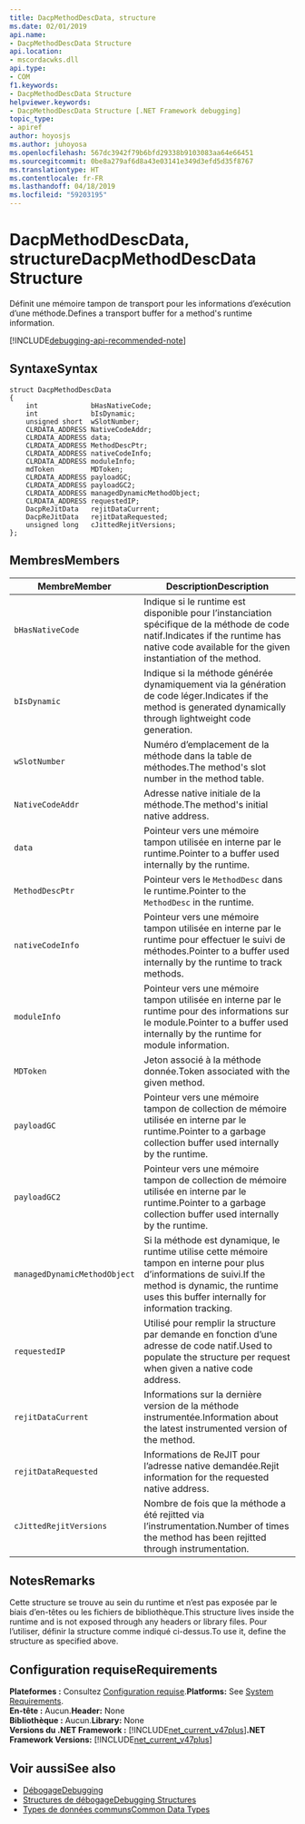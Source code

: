 ```yaml
---
title: DacpMethodDescData, structure
ms.date: 02/01/2019
api.name:
- DacpMethodDescData Structure
api.location:
- mscordacwks.dll
api.type:
- COM
f1.keywords:
- DacpMethodDescData Structure
helpviewer.keywords:
- DacpMethodDescData Structure [.NET Framework debugging]
topic_type:
- apiref
author: hoyosjs
ms.author: juhoyosa
ms.openlocfilehash: 567dc3942f79b6bfd29338b9103083aa64e66451
ms.sourcegitcommit: 0be8a279af6d8a43e03141e349d3efd5d35f8767
ms.translationtype: HT
ms.contentlocale: fr-FR
ms.lasthandoff: 04/18/2019
ms.locfileid: "59203195"
---
```

# <a name="dacpmethoddescdata-structure"></a><span data-ttu-id="0105f-102">DacpMethodDescData, structure</span><span class="sxs-lookup"><span data-stu-id="0105f-102">DacpMethodDescData Structure</span></span>

<span data-ttu-id="0105f-103">Définit une mémoire tampon de transport pour les informations d’exécution d’une méthode.</span><span class="sxs-lookup"><span data-stu-id="0105f-103">Defines a transport buffer for a method's runtime information.</span></span>

[!INCLUDE[debugging-api-recommended-note](../../../../includes/debugging-api-recommended-note.md)]

## <a name="syntax"></a><span data-ttu-id="0105f-104">Syntaxe</span><span class="sxs-lookup"><span data-stu-id="0105f-104">Syntax</span></span>

```
struct DacpMethodDescData
{
    int             bHasNativeCode;
    int             bIsDynamic;
    unsigned short  wSlotNumber;
    CLRDATA_ADDRESS NativeCodeAddr;
    CLRDATA_ADDRESS data;
    CLRDATA_ADDRESS MethodDescPtr;
    CLRDATA_ADDRESS nativeCodeInfo;
    CLRDATA_ADDRESS moduleInfo;
    mdToken         MDToken;
    CLRDATA_ADDRESS payloadGC;
    CLRDATA_ADDRESS payloadGC2;
    CLRDATA_ADDRESS managedDynamicMethodObject;
    CLRDATA_ADDRESS requestedIP;
    DacpReJitData   rejitDataCurrent;
    DacpReJitData   rejitDataRequested;
    unsigned long   cJittedRejitVersions;
};
```

## <a name="members"></a><span data-ttu-id="0105f-105">Membres</span><span class="sxs-lookup"><span data-stu-id="0105f-105">Members</span></span>

| <span data-ttu-id="0105f-106">Membre</span><span class="sxs-lookup"><span data-stu-id="0105f-106">Member</span></span>                       | <span data-ttu-id="0105f-107">Description</span><span class="sxs-lookup"><span data-stu-id="0105f-107">Description</span></span>                                                                                     |
| ---------------------------- | ----------------------------------------------------------------------------------------------- |
| `bHasNativeCode`             | <span data-ttu-id="0105f-108">Indique si le runtime est disponible pour l’instanciation spécifique de la méthode de code natif.</span><span class="sxs-lookup"><span data-stu-id="0105f-108">Indicates if the runtime has native code available for the given instantiation of the method.</span></span> |
| `bIsDynamic`                 | <span data-ttu-id="0105f-109">Indique si la méthode générée dynamiquement via la génération de code léger.</span><span class="sxs-lookup"><span data-stu-id="0105f-109">Indicates if the method is generated dynamically through lightweight code generation.</span></span>           |
| `wSlotNumber`                | <span data-ttu-id="0105f-110">Numéro d’emplacement de la méthode dans la table de méthodes.</span><span class="sxs-lookup"><span data-stu-id="0105f-110">The method's slot number in the method table.</span></span>                                                   |
| `NativeCodeAddr`             | <span data-ttu-id="0105f-111">Adresse native initiale de la méthode.</span><span class="sxs-lookup"><span data-stu-id="0105f-111">The method's initial native address.</span></span>                                                            |
| `data`                       | <span data-ttu-id="0105f-112">Pointeur vers une mémoire tampon utilisée en interne par le runtime.</span><span class="sxs-lookup"><span data-stu-id="0105f-112">Pointer to a buffer used internally by the runtime.</span></span>                                             |
| `MethodDescPtr`              | <span data-ttu-id="0105f-113">Pointeur vers le `MethodDesc` dans le runtime.</span><span class="sxs-lookup"><span data-stu-id="0105f-113">Pointer to the `MethodDesc` in the runtime.</span></span>                                                     |
| `nativeCodeInfo`             | <span data-ttu-id="0105f-114">Pointeur vers une mémoire tampon utilisée en interne par le runtime pour effectuer le suivi de méthodes.</span><span class="sxs-lookup"><span data-stu-id="0105f-114">Pointer to a buffer used internally by the runtime to track methods.</span></span>                            |
| `moduleInfo`                 | <span data-ttu-id="0105f-115">Pointeur vers une mémoire tampon utilisée en interne par le runtime pour des informations sur le module.</span><span class="sxs-lookup"><span data-stu-id="0105f-115">Pointer to a buffer used internally by the runtime for module information.</span></span>                      |
| `MDToken`                    | <span data-ttu-id="0105f-116">Jeton associé à la méthode donnée.</span><span class="sxs-lookup"><span data-stu-id="0105f-116">Token associated with the given method.</span></span>                                                         |
| `payloadGC`                  | <span data-ttu-id="0105f-117">Pointeur vers une mémoire tampon de collection de mémoire utilisée en interne par le runtime.</span><span class="sxs-lookup"><span data-stu-id="0105f-117">Pointer to a garbage collection buffer used internally by the runtime.</span></span>                          |
| `payloadGC2`                 | <span data-ttu-id="0105f-118">Pointeur vers une mémoire tampon de collection de mémoire utilisée en interne par le runtime.</span><span class="sxs-lookup"><span data-stu-id="0105f-118">Pointer to a garbage collection buffer used internally by the runtime.</span></span>                          |
| `managedDynamicMethodObject` | <span data-ttu-id="0105f-119">Si la méthode est dynamique, le runtime utilise cette mémoire tampon en interne pour plus d’informations de suivi.</span><span class="sxs-lookup"><span data-stu-id="0105f-119">If the method is dynamic, the runtime uses this buffer internally for information tracking.</span></span>     |
| `requestedIP`                | <span data-ttu-id="0105f-120">Utilisé pour remplir la structure par demande en fonction d’une adresse de code natif.</span><span class="sxs-lookup"><span data-stu-id="0105f-120">Used to populate the structure per request when given a native code address.</span></span>                    |
| `rejitDataCurrent`           | <span data-ttu-id="0105f-121">Informations sur la dernière version de la méthode instrumentée.</span><span class="sxs-lookup"><span data-stu-id="0105f-121">Information about the latest instrumented version of the method.</span></span>                                   |
| `rejitDataRequested`         | <span data-ttu-id="0105f-122">Informations de ReJIT pour l’adresse native demandée.</span><span class="sxs-lookup"><span data-stu-id="0105f-122">Rejit information for the requested native address.</span></span>                                             |
| `cJittedRejitVersions`       | <span data-ttu-id="0105f-123">Nombre de fois que la méthode a été rejitted via l’instrumentation.</span><span class="sxs-lookup"><span data-stu-id="0105f-123">Number of times the method has been rejitted through instrumentation.</span></span>                           |

## <a name="remarks"></a><span data-ttu-id="0105f-124">Notes</span><span class="sxs-lookup"><span data-stu-id="0105f-124">Remarks</span></span>

<span data-ttu-id="0105f-125">Cette structure se trouve au sein du runtime et n’est pas exposée par le biais d’en-têtes ou les fichiers de bibliothèque.</span><span class="sxs-lookup"><span data-stu-id="0105f-125">This structure lives inside the runtime and is not exposed through any headers or library files.</span></span> <span data-ttu-id="0105f-126">Pour l’utiliser, définir la structure comme indiqué ci-dessus.</span><span class="sxs-lookup"><span data-stu-id="0105f-126">To use it, define the structure as specified above.</span></span>

## <a name="requirements"></a><span data-ttu-id="0105f-127">Configuration requise</span><span class="sxs-lookup"><span data-stu-id="0105f-127">Requirements</span></span>
<span data-ttu-id="0105f-128">**Plateformes :** Consultez [Configuration requise](../../../../docs/framework/get-started/system-requirements.md).</span><span class="sxs-lookup"><span data-stu-id="0105f-128">**Platforms:** See [System Requirements](../../../../docs/framework/get-started/system-requirements.md).</span></span>  
<span data-ttu-id="0105f-129">**En-tête :** Aucun.</span><span class="sxs-lookup"><span data-stu-id="0105f-129">**Header:** None</span></span>  
<span data-ttu-id="0105f-130">**Bibliothèque :** Aucun.</span><span class="sxs-lookup"><span data-stu-id="0105f-130">**Library:** None</span></span>  
<span data-ttu-id="0105f-131">**Versions du .NET Framework :** [!INCLUDE[net_current_v47plus](../../../../includes/net-current-v47plus.md)]</span><span class="sxs-lookup"><span data-stu-id="0105f-131">**.NET Framework Versions:** [!INCLUDE[net_current_v47plus](../../../../includes/net-current-v47plus.md)]</span></span>  

## <a name="see-also"></a><span data-ttu-id="0105f-132">Voir aussi</span><span class="sxs-lookup"><span data-stu-id="0105f-132">See also</span></span>

- [<span data-ttu-id="0105f-133">Débogage</span><span class="sxs-lookup"><span data-stu-id="0105f-133">Debugging</span></span>](../../../../docs/framework/unmanaged-api/debugging/index.md)
- [<span data-ttu-id="0105f-134">Structures de débogage</span><span class="sxs-lookup"><span data-stu-id="0105f-134">Debugging Structures</span></span>](../../../../docs/framework/unmanaged-api/debugging/debugging-structures.md)
- [<span data-ttu-id="0105f-135">Types de données communs</span><span class="sxs-lookup"><span data-stu-id="0105f-135">Common Data Types</span></span>](../../../../docs/framework/unmanaged-api/common-data-types-unmanaged-api-reference.md)
